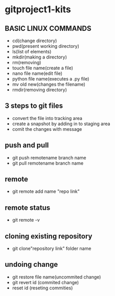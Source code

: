 # gitproject1-kits
## BASIC LINUX COMMANDS
- cd(change directory)
- pwd(present working directory)
- ls(list of elements)
- mkdir(making a directory)
- rm(removing)
- touch file name(create a file)
- nano file name(edit file)
- python file name(executes a .py file)
- mv old new(changes the filename)
- rmdir(removing directory)
## 3 steps to git files
- convert the file into tracking area
- create a snapshot by adding in to staging area
- comit the changes with message
## push and pull
- git push remotename branch name
- git pull remotename branch name
## remote
- git remote add name "repo link"
## remote status
- git remote -v
## cloning existing repository
- git clone"repository link" folder name
## undoing change
- git restore file name(uncommited change)
- git revert id (commited change)
- reset id (reseting commities)
